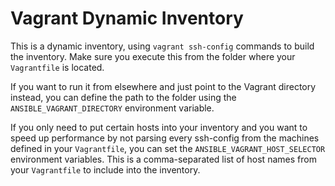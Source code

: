 # Vagrant Dynamic Inventory

This is a dynamic inventory, using `vagrant ssh-config` commands to build the inventory. Make sure you execute this from the folder where your `Vagrantfile` is located.

If you want to run it from elsewhere and just point to the Vagrant directory instead, you can define the path to the folder using the `ANSIBLE_VAGRANT_DIRECTORY` environment variable.

If you only need to put certain hosts into your inventory and you want to speed up performance by not parsing every ssh-config from the machines defined in your `Vagrantfile`, you can set the `ANSIBLE_VAGRANT_HOST_SELECTOR` environment variables. This is a comma-separated list of host names from your `Vagrantfile` to include into the inventory.
